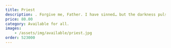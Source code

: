 ```yaml
---
title: Priest
description: . Forgive me, Father. I have sinned… but the darkness pulses through me, more alive than any prayer ever could.
price: 80.00
category: Available for all.
images: 
    - /assets/img/available/priest.jpg
order: 523000
---
```

